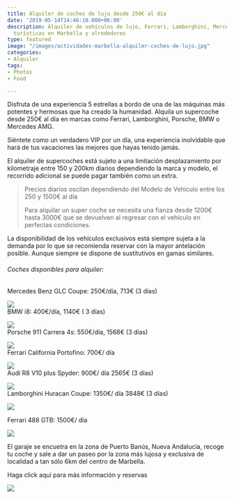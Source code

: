 ```yaml
---
title: Alquiler de coches de lujo desde 250€ al día
date: '2019-05-14T14:46:10.000+06:00'
description: Alquiler de vehículos de lujo, Ferrari, Lamborghini, Mercedes, actividades
  turísticas en Marbella y alrededores
type: featured
image: "/images/actividades-marbella-alquiler-coches-de-lujo.jpg"
categories:
- Alquiler
tags:
- Photos
- Food

---
```

Disfruta de una experiencia 5 estrellas a bordo de una de las máquinas más potentes y hermosas que ha creado la humanidad. Alquila un supercoche desde 250€ al día en marcas como Ferrari, Lamborghini, Porsche, BMW o Mercedes AMG.

Siéntete como un verdadero VIP por un día, una experiencia inolvidable que hará de tus vacaciones las mejores que hayas tenido jamás.

El alquiler de supercoches está sujeto a una limitación desplazamiento por kilometraje entre 150 y 200km diarios dependiendo la marca y modelo, el recorrido adicional se puede pagar también como un extra.

> Precios diarios oscilan dependiendo del Modelo de Vehículo entre los 250 y 1500€ al día
>
> Para alquilar un super coche se necesita una fianza desde 1200€ hasta 3000€ que se devuelven al regresar con el vehículo en perfectas condiciones.

La disponibilidad de los vehículos exclusivos está siempre sujeta a la demanda por lo que se recomienda reservar con la mayor antelación posible. Aunque siempre se dispone de sustitutivos en gamas similares.

###### Coches disponibles para alquiler:

Mercedes Benz GLC Coupe: 250€/día, 713€ (3 días)

![](/images/mercedes-glc.jpg)  
BMW i8: 400€/día, 1140€ ( 3 días)

![](/images/bmw-i8.jpg)  
Porsche 911 Carrera 4s:  550€/día, 1568€ (3 días)

![](/images/porsche-911.jpg)  
Ferrari California Portofino: 700€/ día

![](/images/ferrari-california.jpg)  
Audi R8 V10 plus Spyder: 900€/ día 2565€ (3 días)

![](/images/audi-r8.jpg)  
Lamborghini Huracan Coupe: 1350€/ día 3848€ (3 días)

![](/images/post-alquilar-supercoche-lujo-actividades-marbella.jpg)

Ferrari 488 GTB: 1500€/ día

![](/images/ferrari-488.jpg)

El garaje se encuetra en la zona de Puerto Banús, Nueva Andalucía, recoge tu coche y sale a dar un paseo por la zona más lujosa y exclusiva de localidad a tan sólo 6km del centro de Marbella.

Haga click aquí para más información y reservas

[![](/images/boton-reservar-actividades.png)](supercarmarbella.com "Book")